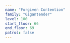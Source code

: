 ```yaml
---
name: "Forgiven Contention"
family: "Gigantender"
level: 100
start_floor: 66
end_floor: 69
patrol: false
---
```

